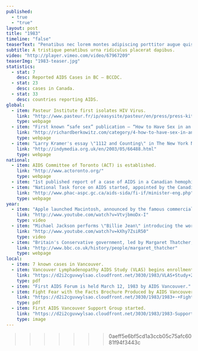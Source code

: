 ```yaml
---
published: 
  - true
  - "true"
layout: post
title: "1983"
timeline: "false"
teaserText: "Penatibus nec lorem montes adipiscing porttitor augue quis pulvinar velit et? Penatibus nec lorem montes adipiscing porttitor augue quis pulvinar velit et?"
subtitle: A tristique penatibus urna ridiculus placerat dapibus.
video: "http://player.vimeo.com/video/67967209"
teaserImg: "1983-teaser.jpg"
statistics: 
  - stat: 7
    desc: Reported AIDS Cases in BC – BCCDC.
  - stat: 23
    desc: cases in Canada.
  - stat: 33
    desc: countries reporting AIDS.
global: 
  - item: Pasteur Institute first isolates HIV Virus.
    link: "http://www.pasteur.fr/ip/easysite/pasteur/en/press/press-kits/hiv-aids-research-at-the-institut-pasteur/the-discovery-of-the-aids-virus-in-1983"
    type: webpage
  - item: "First known “safe sex” publication — “How to Have Sex in an Epidemic”, by Richard Berkowitz is published."
    link: "http://richardberkowitz.com/category/4-how-to-have-sex-in-an-epidemic/"
    type: webpage
  - item: "Larry Kramer's essay \"1112 and Counting\" in The New York Native is published."
    link: "http://indymedia.org.uk/en/2003/05/66488.html"
    type: webpage
national: 
  - item: AIDS Committee of Toronto (ACT) is established.
    link: "http://www.actoronto.org/"
    type: webpage
  - item: "1st published report of a case of AIDS in a Canadian hemophiliac - Canada Diseases Weekly Report."
  - item: "National Task force on AIDS started, appointed by the Canadian Minister of National Health and Welfare."
    link: "http://www.phac-aspc.gc.ca/aids-sida/fi-if/minister-eng.php"
    type: webpage
year: 
  - item: "Apple launched Macintosh, announced by the famous commercial \"1984\"."
    link: "http://www.youtube.com/watch?v=VtvjbmoDx-I"
    type: video
  - item: "Michael Jackson performs \"Billie Jean\" introducing the world to the moonwalk."
    link: "http://www.youtube.com/watch?v=kXhy7ZsiR50"
    type: video
  - item: "Britain's Conservative government, led by Margaret Thatcher, is re-elected."
    link: "http://www.bbc.co.uk/history/people/margaret_thatcher"
    type: webpage
local: 
  - item: 7 known cases in Vancouver.
  - item: Vancouver Lymphadenopathy AIDS Study (VLAS) begins enrollment.
    link: "https://d2i2cguvwylsao.cloudfront.net/3030/1983/VLAS+Study+2_web.pdf"
    type: pdf
  - item: "First AIDS Forum is held March 12, 1983 by AIDS Vancouver."
  - item: Fight Fear with the Facts Brochure Produced by AIDS Vancouver.
    link: "https://d2i2cguvwylsao.cloudfront.net/3030/1983/1983+-+Fight+Fear+with+the+Facts+AV+Brochure_web.pdf"
    type: pdf
  - item: First AIDS Vancouver Support Group started.
    link: "https://d2i2cguvwylsao.cloudfront.net/3030/1983/1983-Support-Group-Flyer.jpg"
    type: image
---
```


>>>>>>> 0aeff5e6bf5cd1a3ccb05c75afc6081f94f3443c

